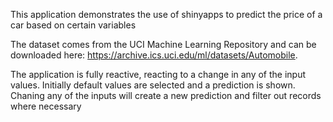 This application demonstrates the use of shinyapps to predict the price of a car based on certain variables

The dataset comes from the UCI Machine Learning Repository and can be downloaded here: https://archive.ics.uci.edu/ml/datasets/Automobile.

The application is fully reactive, reacting to a change in any of the input values. Initially default values are selected and a prediction is shown. Chaning any of the inputs will create a new prediction and filter out records where necessary
